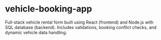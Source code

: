 # vehicle-booking-app
Full-stack vehicle rental form built using React (frontend) and Node.js with SQL database (backend). Includes validations, booking conflict checks, and dynamic vehicle data handling.
